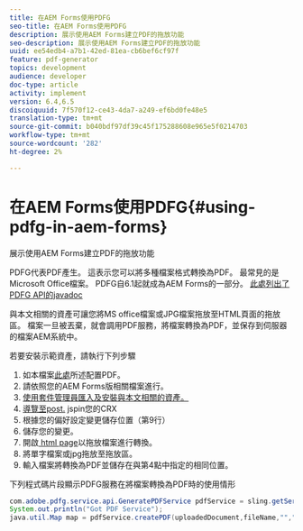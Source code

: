 ```yaml
---
title: 在AEM Forms使用PDFG
seo-title: 在AEM Forms使用PDFG
description: 展示使用AEM Forms建立PDF的拖放功能
seo-description: 展示使用AEM Forms建立PDF的拖放功能
uuid: ee54edb4-a7b1-42ed-81ea-cb6bef6cf97f
feature: pdf-generator
topics: development
audience: developer
doc-type: article
activity: implement
version: 6.4,6.5
discoiquuid: 7f570f12-ce43-4da7-a249-ef6bd0fe48e5
translation-type: tm+mt
source-git-commit: b040bdf97df39c45f175288608e965e5f0214703
workflow-type: tm+mt
source-wordcount: '282'
ht-degree: 2%

---
```



# 在AEM Forms使用PDFG{#using-pdfg-in-aem-forms}

展示使用AEM Forms建立PDF的拖放功能

PDFG代表PDF產生。 這表示您可以將多種檔案格式轉換為PDF。 最常見的是Microsoft Office檔案。 PDFG自6.1起就成為AEM Forms的一部分。
[此處列出了PDFG API的javadoc](https://helpx.adobe.com/experience-manager/6-3/forms/using/aem-document-services-programmatically.html#PDFGeneratorService)

與本文相關的資產可讓您將MS office檔案或JPG檔案拖放至HTML頁面的拖放區。 檔案一旦被丟棄，就會調用PDF服務，將檔案轉換為PDF，並保存到伺服器的檔案AEM系統中。

若要安裝示範資產，請執行下列步驟

1. 如本檔案[此處](https://helpx.adobe.com/tw/experience-manager/6-4/forms/using/install-configure-pdf-generator.html)所述配置PDF。
1. 請依照您的AEM Forms版相關檔案進行。
1. [使用套件管理員匯入及安裝與本文相關的資產。](assets/createpdfgdemov2.zip)
1. [導覽至post.](http://localhost:4502/apps/AemFormsSamples/components/createPDF/POST.jsp) jspin您的CRX
1. 根據您的偏好設定變更儲存位置（第9行）
1. 儲存您的變更。
1. 開啟[ html page](http://localhost:4502/content/DocumentServices/CreatePDFG.html)以拖放檔案進行轉換。
1. 將單字檔案或jpg拖放至拖放區。
1. 輸入檔案將轉換為PDF並儲存在與第4點中指定的相同位置。

下列程式碼片段顯示PDFG服務在將檔案轉換為PDF時的使用情形

```java
com.adobe.pdfg.service.api.GeneratePDFService pdfService = sling.getService(com.adobe.pdfg.service.api.GeneratePDFService.class);
System.out.println("Got PDF Service");
java.util.Map map = pdfService.createPDF(uploadedDocument,fileName,"","Standard","No Security", null, null);
```

